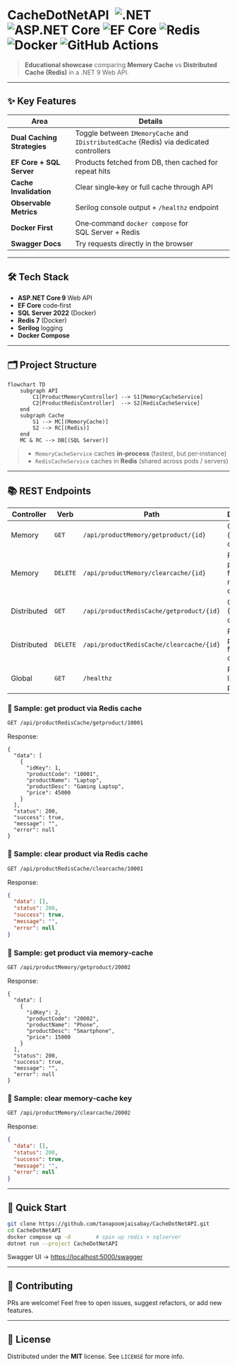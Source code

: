 
# CacheDotNetAPI &nbsp;![.NET](https://img.shields.io/badge/.NET%209-512BD4?logo=dotnet&logoColor=white) ![ASP.NET Core](https://img.shields.io/badge/ASP.NET%20Core-5C2D91?logo=dotnet&logoColor=white) ![EF Core](https://img.shields.io/badge/EF%20Core-4E4E4E) ![Redis](https://img.shields.io/badge/Redis-DC382D?logo=redis&logoColor=white) ![Docker](https://img.shields.io/badge/Docker-2496ED?logo=docker&logoColor=white) ![GitHub Actions](https://img.shields.io/badge/GitHub%20Actions-2088FF?logo=githubactions&logoColor=white)

> **Educational showcase** comparing **Memory Cache** vs **Distributed Cache (Redis)** in a .NET 9 Web API.

---

## ✨ Key Features

| Area | Details |
|------|---------|
| **Dual Caching Strategies** | Toggle between `IMemoryCache` and `IDistributedCache` (Redis) via dedicated controllers |
| **EF Core + SQL Server** | Products fetched from DB, then cached for repeat hits |
| **Cache Invalidation** | Clear single‑key or full cache through API |
| **Observable Metrics** | Serilog console output + `/healthz` endpoint |
| **Docker First** | One‑command `docker compose` for SQL Server + Redis |
| **Swagger Docs** | Try requests directly in the browser |

---

## 🛠️ Tech Stack

- **ASP.NET Core 9** Web API  
- **EF Core** code‑first  
- **SQL Server 2022** (Docker)  
- **Redis 7** (Docker)  
- **Serilog** logging  
- **Docker Compose**

---

## 🗂️ Project Structure

```mermaid
flowchart TD
    subgraph API
        C1[ProductMemoryController] --> S1[MemoryCacheService]
        C2[ProductRedisController]  --> S2[RedisCacheService]
    end
    subgraph Cache
        S1 --> MC[(MemoryCache)]
        S2 --> RC[(Redis)]
    end
    MC & RC --> DB[(SQL Server)]
```

> - `MemoryCacheService` caches **in‑process** (fastest, but per‑instance)  
> - `RedisCacheService` caches in **Redis** (shared across pods / servers)

---

## 📚 REST Endpoints

| Controller | Verb | Path | Description |
|------------|------|------|-------------|
| Memory | `GET` | `/api/productMemory/getproduct/{id}` | Get product (memory cache) |
| Memory | `DELETE` | `/api/productMemory/clearcache/{id}` | Remove product from memory cache |
| Distributed | `GET` | `/api/productRedisCache/getproduct/{id}` | Get product (Redis cache) |
| Distributed | `DELETE` | `/api/productRedisCache/clearcache/{id}` | Remove product from Redis cache |
| Global | `GET` | `/healthz` | Readiness / liveness probe |

### 🔑 Sample: get product via Redis cache

```bash
GET /api/productRedisCache/getproduct/10001
```

Response:

```jsonc
{
  "data": [
    {
      "idKey": 1,
      "productCode": "10001",
      "productName": "Laptop",
      "productDesc": "Gaming Laptop",
      "price": 45000
    }
  ],
  "status": 200,
  "success": true,
  "message": "",
  "error": null
}
```

### 🔑 Sample: clear product via Redis cache

```bash
GET /api/productRedisCache/clearcache/10001
```

Response:

```json
{
  "data": [],
  "status": 200,
  "success": true,
  "message": "",
  "error": null
}
```

### 🔑 Sample: get product via memory‑cache

```bash
GET /api/productMemory/getproduct/20002
```

Response:

```jsonc
{
  "data": [
    {
      "idKey": 2,
      "productCode": "20002",
      "productName": "Phone",
      "productDesc": "Smartphone",
      "price": 15000
    }
  ],
  "status": 200,
  "success": true,
  "message": "",
  "error": null
}
```

### 🔑 Sample: clear memory‑cache key

```bash
GET /api/productMemory/clearcache/20002
```

Response:

```json
{
  "data": [],
  "status": 200,
  "success": true,
  "message": "",
  "error": null
}
```

---

## 🚀 Quick Start

```bash
git clone https://github.com/tanapoomjaisabay/CacheDotNetAPI.git
cd CacheDotNetAPI
docker compose up -d        # spin up redis + sqlserver
dotnet run --project CacheDotNetAPI
```

Swagger UI → <https://localhost:5000/swagger>

---

## 🤝 Contributing

PRs are welcome! Feel free to open issues, suggest refactors, or add new features.

---

## 📜 License

Distributed under the **MIT** license. See `LICENSE` for more info.
